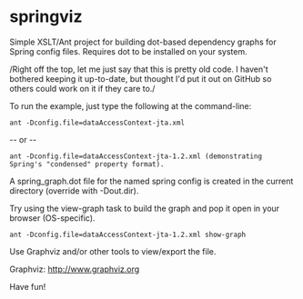 springviz
=========

Simple XSLT/Ant project for building dot-based dependency graphs for Spring config files.  Requires dot to be installed on your system.

/Right off the top, let me just say that this is pretty old code.  I haven't bothered keeping it up-to-date, but thought I'd put it out on GitHub so others could work on it if they care to./


To run the example, just type the following at the command-line:

    ant -Dconfig.file=dataAccessContext-jta.xml

 -- or --

    ant -Dconfig.file=dataAccessContext-jta-1.2.xml (demonstrating Spring's "condensed" property format).

A spring_graph.dot file for the named spring config is created in the current directory (override with -Dout.dir).


Try using the view-graph task to build the graph and pop it open in your browser (OS-specific).

    ant -Dconfig.file=dataAccessContext-jta-1.2.xml show-graph


Use Graphviz and/or other tools to view/export the file.

Graphviz:  http://www.graphviz.org

Have fun!
